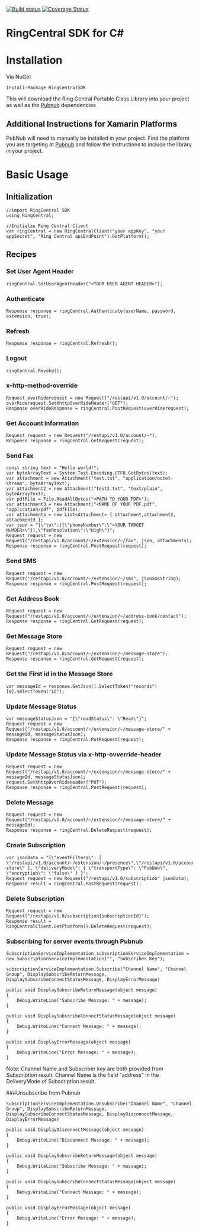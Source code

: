 [![Build status](https://ci.appveyor.com/api/projects/status/ka1g6n869rxw81g4?svg=true)](https://ci.appveyor.com/project/paulzolnierczyk/ringcentral-csharp)
[![Coverage Status](https://coveralls.io/repos/ringcentral/ringcentral-csharp/badge.svg?branch=develop&service=github)](https://coveralls.io/github/ringcentral/ringcentral-csharp?branch=develop)
# RingCentral SDK for C&#35;

# Installation

Via NuGet

```
Install-Package RingCentralSDK 
```

This will download the Ring Central Portable Class Library into your project as well as the [Pubnub](https://github.com/pubnub/c-sharp "PubNub") dependencies

## Additional Instructions for Xamarin Platforms

PubNub will need to manually be installed in your project.  Find the platform you are targeting at [Pubnub](https://github.com/pubnub/c-sharp "PubNub") and follow the instructions to include the library in your project.

# Basic Usage

## Initialization

```
//import RingCentral SDK
using RingCentral;
```

```
//Initialze Ring Central Client
var ringCentral = new RingCentralClient("your appKey", "your appSecret", "Ring Central apiEndPoint").GetPlatform();
```


## Recipes
### Set User Agent Header
```
ringCentral.SetUserAgentHeader("<YOUR USER AGENT HEADER>");
```

### Authenticate
```
Response response = ringCentral.Authenticate(userName, password, extension, true);
````

### Refresh
```
Response response = ringCentral.Refresh();
```

### Logout
```
ringCentral.Revoke();
```

### x-http-method-override
```
Request overRiderequest = new Request("/restapi/v1.0/account/~");
overRiderequest.SetXhttpOverRideHeader("GET");
Response overRideResponse = ringCentral.PostRequest(overRiderequest);
```

### Get Account Information
```
Request request = new Request("/restapi/v1.0/account/~");
Response response = ringCentral.GetRequest(request);
```

### Send Fax
```
const string text = "Hello world!";
var byteArrayText = System.Text.Encoding.UTF8.GetBytes(text);
var attachment = new Attachment("test.txt", "application/octet-stream", byteArrayText);
var attachment2 = new Attachment("test2.txt", "text/plain", byteArrayText);
var pdfFile = File.ReadAllBytes("<PATH TO YOUR PDF>");
var attachment3 = new Attachment("<NAME OF YOUR PDF.pdf", "application/pdf", pdfFile);
var attachments = new List<Attachment> { attachment,attachment2, attachment3 };
var json = "{\"to\":[{\"phoneNumber\":\"<YOUR TARGET NUMBER>\"}],\"faxResolution\":\"High\"}";
Request request = new Request("/restapi/v1.0/account/~/extension/~/fax", json, attachments);
Response response = ringCentral.PostRequest(request);
```

### Send SMS
```
Request request = new Request("/restapi/v1.0/account/~/extension/~/sms", jsonSmsString);
Response response = ringCentral.PostRequest(request);
```

### Get Address Book
```
Request request = new Request("/restapi/v1.0/account/~/extension/~/address-book/contact");
Response response = ringCentral.GetRequest(request);
```

### Get Message Store
```
Request request = new Request("/restapi/v1.0/account/~/extension/~/message-store");
Response response = ringCentral.GetRequest(request);
```

### Get the First id in the Message Store
```
var messageId = response.GetJson().SelectToken("records")[0].SelectToken("id");
```

### Update Message Status
```
var messageStatusJson = "{\"readStatus\": \"Read\"}";
Request request = new Request("/restapi/v1.0/account/~/extension/~/message-store/" + messageId, messageStatusJson);
Response response = ringCentral.PutRequest(request);
```

### Update Message Status via x-http-ovverride-header
```
Request request = new Request("/restapi/v1.0/account/~/extension/~/message-store/" + messageId, messageStatusJson);
request.SetXhttpOverRideHeader("PUT");
Response response = ringCentral.PostRequest(request);
```

### Delete Message
```
Request request = new Request("/restapi/v1.0/account/~/extension/~/message-store/" + messageId);
Response response = ringCentral.DeleteRequest(request);
```

### Create Subscription
```
var jsonData = "{\"eventFilters\": [ \"/restapi/v1.0/account/~/extension/~/presence\",\"/restapi/v1.0/account/~/extension/~/message-store\" ], \"deliveryMode\": { \"transportType\": \"PubNub\", \"encryption\": \"false\" } }";
Request request = new Request("/restapi/v1.0/subscription" jsonData);
Response result = ringCentral.PostRequest(request);
```

### Delete Subscription
```
Request request = new Request("/restapi/v1.0/subscription{subscriptionId}");
Response result = RingCentralClient.GetPlatform().DeleteRequest(request);
```

### Subscribing for server events through Pubnub
```
SubscriptionServiceImplementation subscriptionServiceImplementation = new SubscriptionServiceImplementation("", "Subscriber Key");

subscriptionServiceImplementation.Subscribe("Channel Name", "Channel Group", DisplaySubscribeReturnMessage,  DisplaySubscribeConnectStatusMessage, DisplayErrorMessage)

public void DisplaySubscribeReturnMessage(object message)
{
	Debug.WriteLine("Subscribe Message: " + message);
}

public void DisplaySubscribeConnectStatusMessage(object message)
{
	Debug.WriteLine("Connect Message: " + message);
}

public void DisplayErrorMessage(object message)
{
	Debug.WriteLine("Error Message: " + message);
}
```

Note: Channel Name and Subscriber key are both provided from Subscription result. Channel Name is the field "address" in the DeliveryMode of Subscription result.  

###Unsubscribe from Pubnub 
```
subscriptionServiceImplementation.Unsubscribe("Channel Name", "Channel Group", DisplaySubscribeReturnMessage, DisplaySubscribeConnectStatusMessage, DisplayDisconnectMessage, DisplayErrorMessage)

public void DisplayDisconnectMessage(object message)
{
	Debug.WriteLine("Disconnect Message: " + message);
}

public void DisplaySubscribeReturnMessage(object message)
{
	Debug.WriteLine("Subscribe Message: " + message);
}

public void DisplaySubscribeConnectStatusMessage(object message)
{
	Debug.WriteLine("Connect Message: " + message);
}

public void DisplayErrorMessage(object message)
{
	Debug.WriteLine("Error Message: " + message);
}
```






